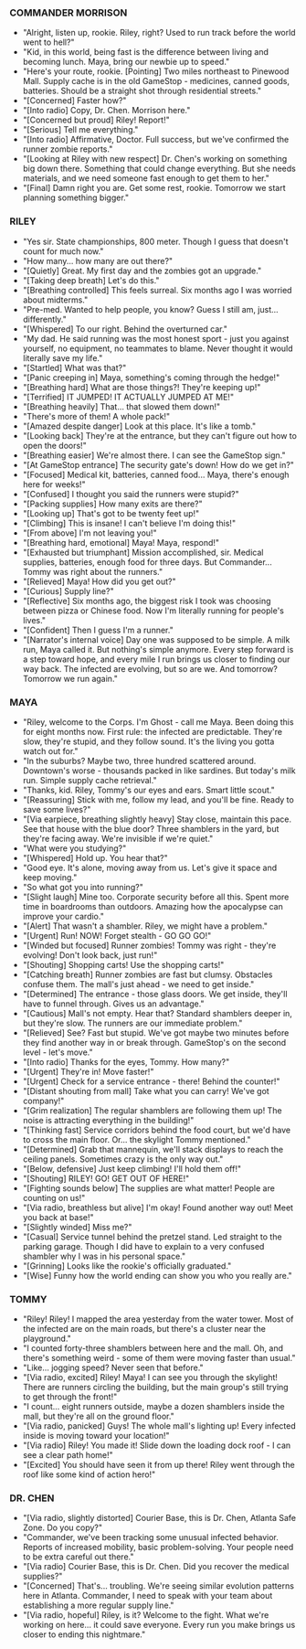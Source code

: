 ### COMMANDER MORRISON
* "Alright, listen up, rookie. Riley, right? Used to run track before the world went to hell?"
* "Kid, in this world, being fast is the difference between living and becoming lunch. Maya, bring our newbie up to speed."
* "Here's your route, rookie. [Pointing] Two miles northeast to Pinewood Mall. Supply cache is in the old GameStop - medicines, canned goods, batteries. Should be a straight shot through residential streets."
* "[Concerned] Faster how?"
* "[Into radio] Copy, Dr. Chen. Morrison here."
* "[Concerned but proud] Riley! Report!"
* "[Serious] Tell me everything."
* "[Into radio] Affirmative, Doctor. Full success, but we've confirmed the runner zombie reports."
* "[Looking at Riley with new respect] Dr. Chen's working on something big down there. Something that could change everything. But she needs materials, and we need someone fast enough to get them to her."
* "[Final] Damn right you are. Get some rest, rookie. Tomorrow we start planning something bigger."

### RILEY
* "Yes sir. State championships, 800 meter. Though I guess that doesn't count for much now."
* "How many... how many are out there?"
* "[Quietly] Great. My first day and the zombies got an upgrade."
* "[Taking deep breath] Let's do this."
* "[Breathing controlled] This feels surreal. Six months ago I was worried about midterms."
* "Pre-med. Wanted to help people, you know? Guess I still am, just... differently."
* "[Whispered] To our right. Behind the overturned car."
* "My dad. He said running was the most honest sport - just you against yourself, no equipment, no teammates to blame. Never thought it would literally save my life."
* "[Startled] What was that?"
* "[Panic creeping in] Maya, something's coming through the hedge!"
* "[Breathing hard] What are those things?! They're keeping up!"
* "[Terrified] IT JUMPED! IT ACTUALLY JUMPED AT ME!"
* "[Breathing heavily] That... that slowed them down!"
* "There's more of them! A whole pack!"
* "[Amazed despite danger] Look at this place. It's like a tomb."
* "[Looking back] They're at the entrance, but they can't figure out how to open the doors!"
* "[Breathing easier] We're almost there. I can see the GameStop sign."
* "[At GameStop entrance] The security gate's down! How do we get in?"
* "[Focused] Medical kit, batteries, canned food... Maya, there's enough here for weeks!"
* "[Confused] I thought you said the runners were stupid?"
* "[Packing supplies] How many exits are there?"
* "[Looking up] That's got to be twenty feet up!"
* "[Climbing] This is insane! I can't believe I'm doing this!"
* "[From above] I'm not leaving you!"
* "[Breathing hard, emotional] Maya! Maya, respond!"
* "[Exhausted but triumphant] Mission accomplished, sir. Medical supplies, batteries, enough food for three days. But Commander... Tommy was right about the runners."
* "[Relieved] Maya! How did you get out?"
* "[Curious] Supply line?"
* "[Reflective] Six months ago, the biggest risk I took was choosing between pizza or Chinese food. Now I'm literally running for people's lives."
* "[Confident] Then I guess I'm a runner."
* "[Narrator's internal voice] Day one was supposed to be simple. A milk run, Maya called it. But nothing's simple anymore. Every step forward is a step toward hope, and every mile I run brings us closer to finding our way back. The infected are evolving, but so are we. And tomorrow? Tomorrow we run again."

### MAYA
* "Riley, welcome to the Corps. I'm Ghost - call me Maya. Been doing this for eight months now. First rule: the infected are predictable. They're slow, they're stupid, and they follow sound. It's the living you gotta watch out for."
* "In the suburbs? Maybe two, three hundred scattered around. Downtown's worse - thousands packed in like sardines. But today's milk run. Simple supply cache retrieval."
* "Thanks, kid. Riley, Tommy's our eyes and ears. Smart little scout."
* "[Reassuring] Stick with me, follow my lead, and you'll be fine. Ready to save some lives?"
* "[Via earpiece, breathing slightly heavy] Stay close, maintain this pace. See that house with the blue door? Three shamblers in the yard, but they're facing away. We're invisible if we're quiet."
* "What were you studying?"
* "[Whispered] Hold up. You hear that?"
* "Good eye. It's alone, moving away from us. Let's give it space and keep moving."
* "So what got you into running?"
* "[Slight laugh] Mine too. Corporate security before all this. Spent more time in boardrooms than outdoors. Amazing how the apocalypse can improve your cardio."
* "[Alert] That wasn't a shambler. Riley, we might have a problem."
* "[Urgent] Run! NOW! Forget stealth - GO GO GO!"
* "[Winded but focused] Runner zombies! Tommy was right - they're evolving! Don't look back, just run!"
* "[Shouting] Shopping carts! Use the shopping carts!"
* "[Catching breath] Runner zombies are fast but clumsy. Obstacles confuse them. The mall's just ahead - we need to get inside."
* "[Determined] The entrance - those glass doors. We get inside, they'll have to funnel through. Gives us an advantage."
* "[Cautious] Mall's not empty. Hear that? Standard shamblers deeper in, but they're slow. The runners are our immediate problem."
* "[Relieved] See? Fast but stupid. We've got maybe two minutes before they find another way in or break through. GameStop's on the second level - let's move."
* "[Into radio] Thanks for the eyes, Tommy. How many?"
* "[Urgent] They're in! Move faster!"
* "[Urgent] Check for a service entrance - there! Behind the counter!"
* "[Distant shouting from mall] Take what you can carry! We've got company!"
* "[Grim realization] The regular shamblers are following them up! The noise is attracting everything in the building!"
* "[Thinking fast] Service corridors behind the food court, but we'd have to cross the main floor. Or... the skylight Tommy mentioned."
* "[Determined] Grab that mannequin, we'll stack displays to reach the ceiling panels. Sometimes crazy is the only way out."
* "[Below, defensive] Just keep climbing! I'll hold them off!"
* "[Shouting] RILEY! GO! GET OUT OF HERE!"
* "[Fighting sounds below] The supplies are what matter! People are counting on us!"
* "[Via radio, breathless but alive] I'm okay! Found another way out! Meet you back at base!"
* "[Slightly winded] Miss me?"
* "[Casual] Service tunnel behind the pretzel stand. Led straight to the parking garage. Though I did have to explain to a very confused shambler why I was in his personal space."
* "[Grinning] Looks like the rookie's officially graduated."
* "[Wise] Funny how the world ending can show you who you really are."

### TOMMY
* "Riley! Riley! I mapped the area yesterday from the water tower. Most of the infected are on the main roads, but there's a cluster near the playground."
* "I counted forty-three shamblers between here and the mall. Oh, and there's something weird - some of them were moving faster than usual."
* "Like... jogging speed? Never seen that before."
* "[Via radio, excited] Riley! Maya! I can see you through the skylight! There are runners circling the building, but the main group's still trying to get through the front!"
* "I count... eight runners outside, maybe a dozen shamblers inside the mall, but they're all on the ground floor."
* "[Via radio, panicked] Guys! The whole mall's lighting up! Every infected inside is moving toward your location!"
* "[Via radio] Riley! You made it! Slide down the loading dock roof - I can see a clear path home!"
* "[Excited] You should have seen it from up there! Riley went through the roof like some kind of action hero!"

### DR. CHEN
* "[Via radio, slightly distorted] Courier Base, this is Dr. Chen, Atlanta Safe Zone. Do you copy?"
* "Commander, we've been tracking some unusual infected behavior. Reports of increased mobility, basic problem-solving. Your people need to be extra careful out there."
* "[Via radio] Courier Base, this is Dr. Chen. Did you recover the medical supplies?"
* "[Concerned] That's... troubling. We're seeing similar evolution patterns here in Atlanta. Commander, I need to speak with your team about establishing a more regular supply line."
* "[Via radio, hopeful] Riley, is it? Welcome to the fight. What we're working on here... it could save everyone. Every run you make brings us closer to ending this nightmare."